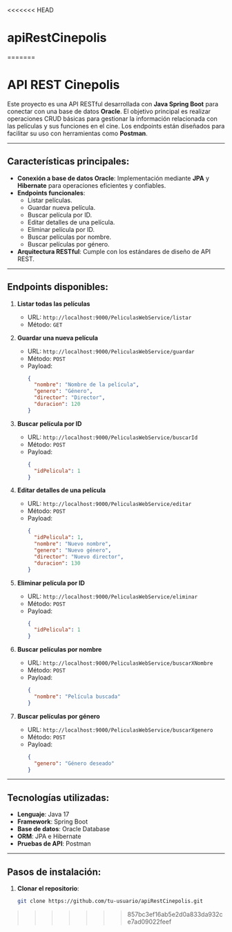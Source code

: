 <<<<<<< HEAD
# apiRestCinepolis
=======
# API REST Cinepolis

Este proyecto es una API RESTful desarrollada con **Java Spring Boot** para conectar con una base de datos **Oracle**. El objetivo principal es realizar operaciones CRUD básicas para gestionar la información relacionada con las películas y sus funciones en el cine. Los endpoints están diseñados para facilitar su uso con herramientas como **Postman**.

---

## Características principales:
- **Conexión a base de datos Oracle**: Implementación mediante **JPA** y **Hibernate** para operaciones eficientes y confiables.
- **Endpoints funcionales**:
  - Listar películas.
  - Guardar nueva película.
  - Buscar película por ID.
  - Editar detalles de una película.
  - Eliminar película por ID.
  - Buscar películas por nombre.
  - Buscar películas por género.
- **Arquitectura RESTful**: Cumple con los estándares de diseño de API REST.

---

## Endpoints disponibles:
1. **Listar todas las películas**
   - URL: `http://localhost:9000/PeliculasWebService/listar`
   - Método: `GET`

2. **Guardar una nueva película**
   - URL: `http://localhost:9000/PeliculasWebService/guardar`
   - Método: `POST`
   - Payload:
     ```json
     {
       "nombre": "Nombre de la película",
       "genero": "Género",
       "director": "Director",
       "duracion": 120
     }
     ```

3. **Buscar película por ID**
   - URL: `http://localhost:9000/PeliculasWebService/buscarId`
   - Método: `POST`
   - Payload:
     ```json
     {
       "idPelicula": 1
     }
     ```

4. **Editar detalles de una película**
   - URL: `http://localhost:9000/PeliculasWebService/editar`
   - Método: `POST`
   - Payload:
     ```json
     {
       "idPelicula": 1,
       "nombre": "Nuevo nombre",
       "genero": "Nuevo género",
       "director": "Nuevo director",
       "duracion": 130
     }
     ```

5. **Eliminar película por ID**
   - URL: `http://localhost:9000/PeliculasWebService/eliminar`
   - Método: `POST`
   - Payload:
     ```json
     {
       "idPelicula": 1
     }
     ```

6. **Buscar películas por nombre**
   - URL: `http://localhost:9000/PeliculasWebService/buscarXNombre`
   - Método: `POST`
   - Payload:
     ```json
     {
       "nombre": "Película buscada"
     }
     ```

7. **Buscar películas por género**
   - URL: `http://localhost:9000/PeliculasWebService/buscarXgenero`
   - Método: `POST`
   - Payload:
     ```json
     {
       "genero": "Género deseado"
     }
     ```

---

## Tecnologías utilizadas:
- **Lenguaje**: Java 17
- **Framework**: Spring Boot
- **Base de datos**: Oracle Database
- **ORM**: JPA e Hibernate
- **Pruebas de API**: Postman

---

## Pasos de instalación:

1. **Clonar el repositorio**:
   ```bash
   git clone https://github.com/tu-usuario/apiRestCinepolis.git
>>>>>>> 857bc3ef16ab5e2d0a833da932ce7ad09022feef
